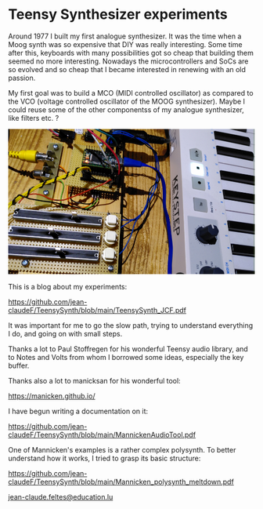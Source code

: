 # Teensy Synthesizer experiments
Around 1977 I built my first analogue synthesizer. It was the time when a Moog synth was so expensive that DIY was really interesting. Some time after this, keyboards with many possibilities got so cheap that building them seemed no more interesting. Nowadays the microcontrollers and SoCs are so evolved and so cheap that I became interested in renewing with an old passion.

My first goal was to build a MCO (MIDI controlled oscillator) as compared to the VCO (voltage controlled oscillator of the MOOG synthesizer). Maybe I could reuse some of the other componentss of my analogue synthesizer, like filters etc. ?

![Picture](/Synth.png)

This is a blog about my experiments:

https://github.com/jean-claudeF/TeensySynth/blob/main/TeensySynth_JCF.pdf

It was important for me to go the slow path, trying to understand everything I do, and going on with small steps.

Thanks a lot to Paul Stoffregen for his wonderful Teensy audio library, and to Notes and Volts from whom I borrowed some ideas, especially the key buffer.

Thanks also a lot to manicksan for his wonderful tool:

https://manicken.github.io/

I have begun writing a documentation on it:

https://github.com/jean-claudeF/TeensySynth/blob/main/MannickenAudioTool.pdf


One of Mannicken's examples is a rather complex polysynth. To better understand how it works, I tried to grasp its basic structure:

https://github.com/jean-claudeF/TeensySynth/blob/main/Mannicken_polysynth_meltdown.pdf


jean-claude.feltes@education.lu

  
